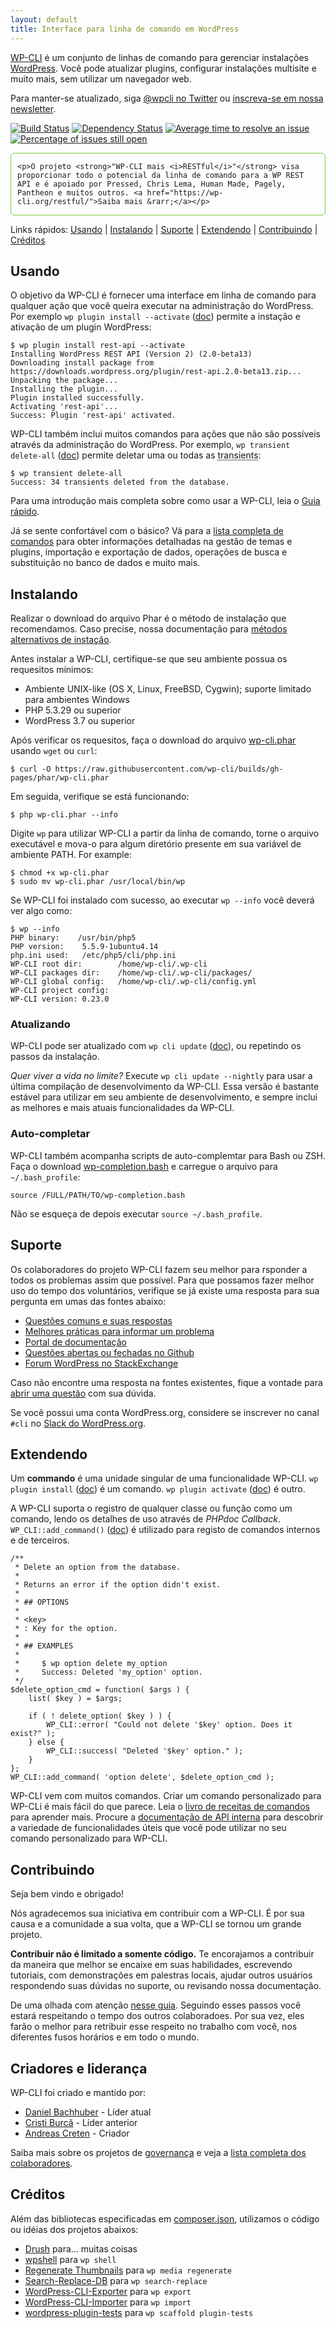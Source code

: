 ```yaml
---
layout: default
title: Interface para linha de comando em WordPress
---
```


[WP-CLI](https://wp-cli.org/) é um conjunto de linhas de comando para gerenciar instalações [WordPress](https://wordpress.org/). Você pode atualizar plugins, configurar instalações multisite e muito mais, sem utilizar um navegador web.

Para manter-se atualizado, siga [@wpcli no Twitter](https://twitter.com/wpcli) ou [inscreva-se em nossa newsletter](http://wp-cli.us13.list-manage.com/subscribe?u=0615e4d18f213891fc000adfd&id=8c61d7641e).

[![Build Status](https://travis-ci.org/wp-cli/wp-cli.png?branch=master)](https://travis-ci.org/wp-cli/wp-cli) [![Dependency Status](https://gemnasium.com/badges/github.com/wp-cli/wp-cli.svg)](https://gemnasium.com/github.com/wp-cli/wp-cli) [![Average time to resolve an issue](http://isitmaintained.com/badge/resolution/wp-cli/wp-cli.svg)](http://isitmaintained.com/project/wp-cli/wp-cli "Tempo médio para resolver um issue") [![Percentage of issues still open](http://isitmaintained.com/badge/open/wp-cli/wp-cli.svg)](http://isitmaintained.com/project/wp-cli/wp-cli "Percentual de issues ainda abertos")

<div style="
	border: 1px solid #7AD03A;
	-webkit-border-radius: 5px;
	-moz-border-radius: 5px;
	border-radius: 5px;
	padding-left: 10px;
	padding-right: 10px;
">

	<p>O projeto <strong>"WP-CLI mais <i>RESTful</i>"</strong> visa proporcionar todo o potencial da linha de comando para a WP REST API e é apoiado por Pressed, Chris Lema, Human Made, Pagely, Pantheon e muitos outros. <a href="https://wp-cli.org/restful/">Saiba mais &rarr;</a></p>
</div>

Links rápidos: [Usando](#usando) &#124; [Instalando](#instalando) &#124; [Suporte](#suporte) &#124; [Extendendo](#extendendo) &#124; [Contribuindo](#contribuindo) &#124; [Créditos](#creditos)

## Usando

O objetivo da WP-CLI é fornecer uma interface em linha de comando para qualquer ação que você queira executar na administração do WordPress. Por exemplo `wp plugin install --activate` ([doc](https://wp-cli.org/commands/plugin/install/)) permite a instação e ativação de um plugin WordPress:

```
$ wp plugin install rest-api --activate
Installing WordPress REST API (Version 2) (2.0-beta13)
Downloading install package from https://downloads.wordpress.org/plugin/rest-api.2.0-beta13.zip...
Unpacking the package...
Installing the plugin...
Plugin installed successfully.
Activating 'rest-api'...
Success: Plugin 'rest-api' activated.
```

WP-CLI também inclui muitos comandos para ações que não são possíveis através da administração do WordPress. Por exemplo, `wp transient delete-all` ([doc](https://wp-cli.org/commands/transient/delete-all/)) permite deletar uma ou todas as <abbr title='Dados transitórios'>transients</abbr>:

```
$ wp transient delete-all
Success: 34 transients deleted from the database.
```

Para uma introdução mais completa sobre como usar a WP-CLI, leia o [Guia rápido](https://wp-cli.org/docs/quick-start/).

Já se sente confortável com o básico? Vá para a [lista completa de comandos](https://wp-cli.org/commands/) para obter informações detalhadas na gestão de temas e plugins, importação e exportação de dados, operações de busca e substituição  no banco de dados e muito mais.

## Instalando

Realizar o download do arquivo Phar é o método de instalação que recomendamos. Caso precise, nossa documentação para [métodos alternativos de instação](https://wp-cli.org/docs/installing/).

Antes instalar a WP-CLI, certifique-se que seu ambiente possua os requesitos mínimos:

- Ambiente UNIX-like (OS X, Linux, FreeBSD, Cygwin); suporte limitado para ambientes Windows
- PHP 5.3.29 ou superior
- WordPress 3.7 ou superior

Após verificar os requesitos, faça o download do arquivo [wp-cli.phar](https://raw.github.com/wp-cli/builds/gh-pages/phar/wp-cli.phar) usando `wget` ou `curl`:

```
$ curl -O https://raw.githubusercontent.com/wp-cli/builds/gh-pages/phar/wp-cli.phar
```

Em seguida, verifique se está funcionando:

```
$ php wp-cli.phar --info
```

Digite `wp` para utilizar WP-CLI a partir da linha de comando, torne o arquivo executável e mova-o para algum diretório presente em sua variável de ambiente PATH. For example:

```
$ chmod +x wp-cli.phar
$ sudo mv wp-cli.phar /usr/local/bin/wp
```

Se WP-CLI foi instalado com sucesso, ao executar `wp --info` você deverá ver algo como:

```
$ wp --info
PHP binary:    /usr/bin/php5
PHP version:    5.5.9-1ubuntu4.14
php.ini used:   /etc/php5/cli/php.ini
WP-CLI root dir:        /home/wp-cli/.wp-cli
WP-CLI packages dir:    /home/wp-cli/.wp-cli/packages/
WP-CLI global config:   /home/wp-cli/.wp-cli/config.yml
WP-CLI project config:
WP-CLI version: 0.23.0
```

### Atualizando

WP-CLI pode ser atualizado com `wp cli update` ([doc](https://wp-cli.org/commands/cli/update/)), ou repetindo os passos da instalação.

_Quer viver a vida no limite?_ Execute `wp cli update --nightly` para usar a última compilação de desenvolvimento da WP-CLI. Essa versão é bastante estável para utilizar em seu ambiente de desenvolvimento, e sempre inclui as melhores e mais atuais funcionalidades da WP-CLI.

### Auto-completar

WP-CLI também acompanha scripts de auto-complemtar para Bash ou ZSH. Faça o download [wp-completion.bash](https://github.com/wp-cli/wp-cli/raw/master/utils/wp-completion.bash) e carregue o arquivo para `~/.bash_profile`:

```
source /FULL/PATH/TO/wp-completion.bash
```

Não se esqueça de depois executar `source ~/.bash_profile`.

## Suporte

Os colaboradores do projeto WP-CLI fazem seu melhor para rsponder a todos os problemas assim que possível. Para que possamos fazer melhor uso do tempo dos voluntários, verifique se já existe uma resposta para sua pergunta em umas das fontes abaixo:

- [Questões comuns e suas respostas](https://wp-cli.org/docs/common-issues/)
- [Melhores práticas para informar um problema](https://wp-cli.org/docs/bug-reports/)
- [Portal de documentação](https://wp-cli.org/docs/)
- [Questões abertas ou fechadas no Github](https://github.com/wp-cli/wp-cli/issues?utf8=%E2%9C%93&q=is%3Aissue)
- [Forum WordPress no StackExchange](http://wordpress.stackexchange.com/questions/tagged/wp-cli)

Caso não encontre uma resposta na fontes existentes, fique a vontade para [abrir uma questão](https://github.com/wp-cli/wp-cli/issues/new) com sua dúvida.

Se você possui uma conta WordPress.org, considere se inscrever no canal `#cli` no [Slack do WordPress.org](https://make.wordpress.org/chat/).

## Extendendo

Um **commando** é uma unidade singular de uma funcionalidade WP-CLI. `wp plugin install` ([doc](https://wp-cli.org/commands/plugin/install/)) é um comando. `wp plugin activate` ([doc](https://wp-cli.org/commands/plugin/activate/)) é outro.

A WP-CLI suporta o registro de qualquer classe ou função como um comando, lendo os detalhes de uso através de _PHPdoc Callback_. `WP_CLI::add_command()` ([doc](https://wp-cli.org/docs/internal-api/wp-cli-add-command/)) é utilizado para registo de comandos internos e de terceiros.


```
/**
 * Delete an option from the database.
 *
 * Returns an error if the option didn't exist.
 *
 * ## OPTIONS
 *
 * <key>
 * : Key for the option.
 *
 * ## EXAMPLES
 *
 *     $ wp option delete my_option
 *     Success: Deleted 'my_option' option.
 */
$delete_option_cmd = function( $args ) {
	list( $key ) = $args;

	if ( ! delete_option( $key ) ) {
		WP_CLI::error( "Could not delete '$key' option. Does it exist?" );
	} else {
		WP_CLI::success( "Deleted '$key' option." );
	}
};
WP_CLI::add_command( 'option delete', $delete_option_cmd );
```

WP-CLI vem com muitos comandos. Criar um comando personalizado para WP-CLi é mais fácil do que parece. Leia o [livro de receitas de comandos](https://wp-cli.org/docs/commands-cookbook/) para aprender mais. Procure a [documentação de API interna](https://wp-cli.org/docs/internal-api/) para descobrir a variedade de funcionalidades úteis que você pode utilizar no seu comando personalizado para WP-CLI.

## Contribuindo

Seja bem vindo e obrigado!

Nós agradecemos sua iniciativa em contribuir com a WP-CLI. É por sua causa e a comunidade a sua volta, que a WP-CLI se tornou um grande projeto.

**Contribuir não é limitado a somente código.** Te encorajamos a contribuir da maneira que melhor se encaixe em suas habilidades, escrevendo tutoriais, com demonstrações em palestras locais, ajudar outros usuários respondendo suas dúvidas no suporte, ou revisando nossa documentação.

De uma olhada com atenção [nesse guia](https://wp-cli.org/docs/contributing/). Seguindo esses passos você estará respeitando o tempo dos outros colaboradoes. Por sua vez, eles farão o melhor para retribuir esse respeito no trabalho com você, nos diferentes fusos horários e em todo o mundo.

## Criadores e liderança

WP-CLI foi criado e mantido por:

* [Daniel Bachhuber](https://github.com/danielbachhuber/) - Líder atual
* [Cristi Burcă](https://github.com/scribu) - Líder anterior
* [Andreas Creten](https://github.com/andreascreten) - Criador

Saiba mais sobre os projetos de [governança](https://wp-cli.org/docs/governance/) e veja a [lista completa dos colaboradores](https://github.com/wp-cli/wp-cli/contributors).

## Créditos
<span id='creditos'></span>

Além das bibliotecas especificadas em [composer.json](/composer.json), utilizamos o código ou idéias dos projetos abaixos:

* [Drush](http://drush.ws/) para... muitas coisas
* [wpshell](http://code.trac.wordpress.org/browser/wpshell) para `wp shell`
* [Regenerate Thumbnails](http://wordpress.org/plugins/regenerate-thumbnails/) para `wp media regenerate`
* [Search-Replace-DB](https://github.com/interconnectit/Search-Replace-DB) para `wp search-replace`
* [WordPress-CLI-Exporter](https://github.com/Automattic/WordPress-CLI-Exporter) para `wp export`
* [WordPress-CLI-Importer](https://github.com/Automattic/WordPress-CLI-Importer) para `wp import`
* [wordpress-plugin-tests](https://github.com/benbalter/wordpress-plugin-tests/) para `wp scaffold plugin-tests`
